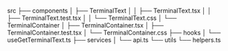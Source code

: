 src
├── components
│ ├── TerminalText
│ │ ├── TerminalText.tsx
│ │ ├── TerminalText.test.tsx
│ │ └── TerminalText.css
│ └── TerminalContainer
│ ├── TerminalContainer.tsx
│ ├── TerminalContainer.test.tsx
│ └── TerminalContainer.css
├── hooks
│ └── useGetTerminalText.ts
├── services
│ └── api.ts
└── utils
└── helpers.ts
